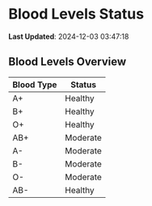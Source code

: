 # Blood Levels Status

**Last Updated**: 2024-12-03 03:47:18

## Blood Levels Overview

| Blood Type | Status         |
|------------|----------------|
| A+      | Healthy |
| B+      | Healthy |
| O+      | Healthy |
| AB+      | Moderate |
| A-      | Moderate |
| B-      | Moderate |
| O-      | Moderate |
| AB-      | Healthy |

